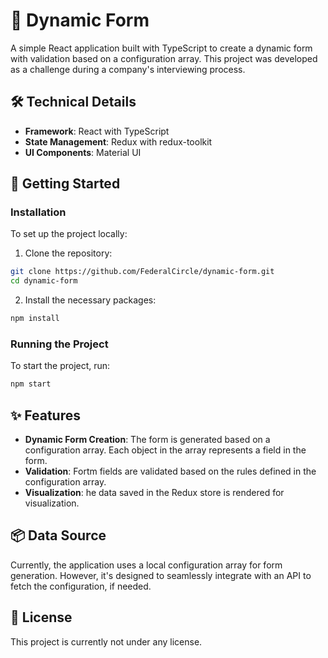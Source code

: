 # 📝 Dynamic Form

A simple React application built with TypeScript to create a dynamic form with validation based on a configuration array. This project was developed as a challenge during a company's interviewing process.

## 🛠 Technical Details

- **Framework**: React with TypeScript
- **State Management**: Redux with redux-toolkit
- **UI Components**: Material UI

## 🚀 Getting Started

### Installation

To set up the project locally:

1. Clone the repository:

```bash
git clone https://github.com/FederalCircle/dynamic-form.git
cd dynamic-form
```

2. Install the necessary packages:

```bash
npm install
```

### Running the Project

To start the project, run:

```bash
npm start
```

## ✨ Features

- **Dynamic Form Creation**: The form is generated based on a configuration array. Each object in the array represents a field in the form.
- **Validation**: Fortm fields are validated based on the rules defined in the configuration array.
- **Visualization**: he data saved in the Redux store is rendered for visualization.

## 📦 Data Source

Currently, the application uses a local configuration array for form generation. However, it's designed to seamlessly integrate with an API to fetch the configuration, if needed.

## 📜 License

This project is currently not under any license.
